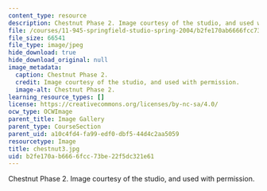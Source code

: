 ```yaml
---
content_type: resource
description: Chestnut Phase 2. Image courtesy of the studio, and used with permission.
file: /courses/11-945-springfield-studio-spring-2004/b2fe170ab6666fcc73be22f5dc321e61_chestnut3.jpg
file_size: 66541
file_type: image/jpeg
hide_download: true
hide_download_original: null
image_metadata:
  caption: Chestnut Phase 2.
  credit: Image courtesy of the studio, and used with permission.
  image-alt: Chestnut Phase 2.
learning_resource_types: []
license: https://creativecommons.org/licenses/by-nc-sa/4.0/
ocw_type: OCWImage
parent_title: Image Gallery
parent_type: CourseSection
parent_uid: a10c4fd4-fa99-edf0-dbf5-44d4c2aa5059
resourcetype: Image
title: chestnut3.jpg
uid: b2fe170a-b666-6fcc-73be-22f5dc321e61
---
```

Chestnut Phase 2. Image courtesy of the studio, and used with permission.